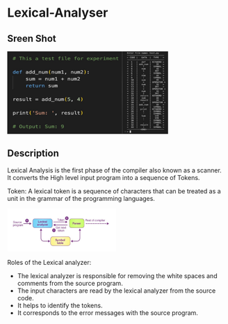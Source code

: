 <h1 id="lexical-analyser">Lexical-Analyser</h1>
<h2 id="sreen-shot">Sreen Shot</h2>
<p><img src="src/screen.jpeg" alt="screen shot" width="370" height="190"></p>
<h2 id="description">Description</h2>
<p>Lexical Analysis is the first phase of the compiler also known as a scanner. It converts the High level input program into a sequence of Tokens.</p>
<p>Token: A lexical token is a sequence of characters that can be treated as a unit in the grammar of the programming languages. </p>
<p><img src="src/lexical-analysis.jpg" alt="lexical analysis" width="250" height="99"></p>
<p>Roles of the Lexical analyzer:</p>
<ul>
<li>The lexical analyzer is responsible for removing the white spaces and comments from the source program.</li>
<li>The input characters are read by the lexical analyzer from the source code.</li>
<li>It helps to identify the tokens.</li>
<li>It corresponds to the error messages with the source program.</li>
</ul>
